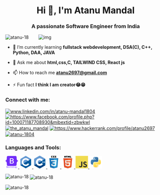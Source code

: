 
<h1 align="center">Hi 👋, I'm Atanu Mandal</h1>
<h3 align="center">A passionate Software Engineer from India</h3>

<img align="right" width="400" alt="img" src="https://user-images.githubusercontent.com/55389276/140866485-8fb1c876-9a8f-4d6a-98dc-08c4981eaf70.gif">

<p align="left"> <img src="https://komarev.com/ghpvc/?username=atanu-18&label=Profile%20views&color=0e75b6&style=flat" alt="atanu-18" /> </p>

- 🌱 I’m currently learning **fullstack webdevelopment, DSA(C), C++, Python, DAA, JAVA**

- 💬 Ask me about **html,css,C, TAILWIND CSS, React js**

- 📫 How to reach me **atanu2697@gmail.com**

- ⚡ Fun fact **I think I am creator😂😁**

<h3 align="left">Connect with me:</h3>
<p align="left">
<a href="https://linkedin.com/in/www.linkedin.com/in/atanu-mandal1804" target="blank"><img align="center" src="https://raw.githubusercontent.com/rahuldkjain/github-profile-readme-generator/master/src/images/icons/Social/linked-in-alt.svg" alt="www.linkedin.com/in/atanu-mandal1804" height="30" width="40" /></a>
<a href="https://fb.com/https://www.facebook.com/profile.php?id=100071187708930&mibextid=zbwkwl" target="blank"><img align="center" src="https://raw.githubusercontent.com/rahuldkjain/github-profile-readme-generator/master/src/images/icons/Social/facebook.svg" alt="https://www.facebook.com/profile.php?id=100071187708930&mibextid=zbwkwl" height="30" width="40" /></a>
<a href="https://instagram.com/the_atanu_mandal" target="blank"><img align="center" src="https://raw.githubusercontent.com/rahuldkjain/github-profile-readme-generator/master/src/images/icons/Social/instagram.svg" alt="the_atanu_mandal" height="30" width="40" /></a>
<a href="https://www.hackerrank.com/https://www.hackerrank.com/profile/atanu2697" target="blank"><img align="center" src="https://raw.githubusercontent.com/rahuldkjain/github-profile-readme-generator/master/src/images/icons/Social/hackerrank.svg" alt="https://www.hackerrank.com/profile/atanu2697" height="30" width="40" /></a>
<a href="https://www.leetcode.com/atanu-1804" target="blank"><img align="center" src="https://raw.githubusercontent.com/rahuldkjain/github-profile-readme-generator/master/src/images/icons/Social/leet-code.svg" alt="atanu-1804" height="30" width="40" /></a>
</p>

<h3 align="left">Languages and Tools:</h3>
<p align="left"> <a href="https://getbootstrap.com" target="_blank" rel="noreferrer"> <img src="https://raw.githubusercontent.com/devicons/devicon/master/icons/bootstrap/bootstrap-plain-wordmark.svg" alt="bootstrap" width="40" height="40"/> </a> <a href="https://www.cprogramming.com/" target="_blank" rel="noreferrer"> <img src="https://raw.githubusercontent.com/devicons/devicon/master/icons/c/c-original.svg" alt="c" width="40" height="40"/> </a> <a href="https://www.w3schools.com/cpp/" target="_blank" rel="noreferrer"> <img src="https://raw.githubusercontent.com/devicons/devicon/master/icons/cplusplus/cplusplus-original.svg" alt="cplusplus" width="40" height="40"/> </a> <a href="https://www.w3schools.com/css/" target="_blank" rel="noreferrer"> <img src="https://raw.githubusercontent.com/devicons/devicon/master/icons/css3/css3-original-wordmark.svg" alt="css3" width="40" height="40"/> </a> <a href="https://www.w3.org/html/" target="_blank" rel="noreferrer"> <img src="https://raw.githubusercontent.com/devicons/devicon/master/icons/html5/html5-original-wordmark.svg" alt="html5" width="40" height="40"/> </a> <a href="https://developer.mozilla.org/en-US/docs/Web/JavaScript" target="_blank" rel="noreferrer"> <img src="https://raw.githubusercontent.com/devicons/devicon/master/icons/javascript/javascript-original.svg" alt="javascript" width="40" height="40"/> </a> <a href="https://www.python.org" target="_blank" rel="noreferrer"> <img src="https://raw.githubusercontent.com/devicons/devicon/master/icons/python/python-original.svg" alt="python" width="40" height="40"/> </a> </p>

<p><img align="left" src="https://github-readme-stats.vercel.app/api/top-langs?username=atanu-18&show_icons=true&locale=en&layout=compact" alt="atanu-18" /></p>

<p>&nbsp;<img align="center" src="https://github-readme-stats.vercel.app/api?username=atanu-18&show_icons=true&locale=en" alt="atanu-18" /></p>

<p><img align="center" src="https://github-readme-streak-stats.herokuapp.com/?user=atanu-18&" alt="atanu-18" /></p>
